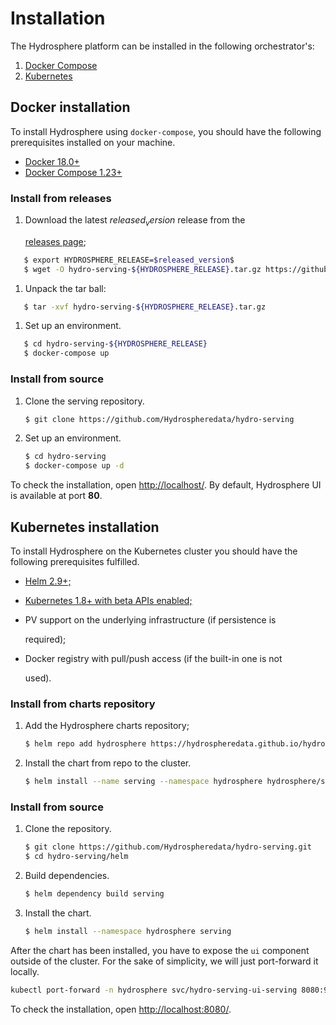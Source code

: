 # Installation

The Hydrosphere platform can be installed in the following orchestrator's:

1. [Docker Compose](./#docker-installation)
2. [Kubernetes](./#kubernetes-installation)

## Docker installation

To install Hydrosphere using `docker-compose`, you should have the following prerequisites installed on your machine.

* [Docker 18.0+](https://docs.docker.com/install/)
* [Docker Compose 1.23+](https://docs.docker.com/compose/install/#install-compose)

### Install from releases

1. Download the latest $released_version$ release from the

   [releases page](https://github.com/Hydrospheredata/hydro-serving/releases);

```bash
   $ export HYDROSPHERE_RELEASE=$released_version$
   $ wget -O hydro-serving-${HYDROSPHERE_RELEASE}.tar.gz https://github.com/Hydrospheredata/hydro-serving/archive/${HYDROSPHERE_RELEASE}.tar.gz
```

1. Unpack the tar ball:

```bash
   $ tar -xvf hydro-serving-${HYDROSPHERE_RELEASE}.tar.gz
```

1. Set up an environment.

```bash
   $ cd hydro-serving-${HYDROSPHERE_RELEASE}
   $ docker-compose up
```

### Install from source

1. Clone the serving repository.

   ```bash
   $ git clone https://github.com/Hydrospheredata/hydro-serving
   ```

2. Set up an environment.

   ```bash
   $ cd hydro-serving
   $ docker-compose up -d
   ```

To check the installation, open [http://localhost/](http://localhost/). By default, Hydrosphere UI is available at port **80**.

## Kubernetes installation

To install Hydrosphere on the Kubernetes cluster you should have the following prerequisites fulfilled.

* [Helm 2.9+;](https://docs.helm.sh/using_helm/#install-helm)
* [Kubernetes 1.8+ with beta APIs enabled;](https://kubernetes.io/docs/setup/)
* PV support on the underlying infrastructure \(if persistence is

  required\);

* Docker registry with pull/push access \(if the built-in one is not

  used\).

### Install from charts repository

1. Add the Hydrosphere charts repository;

   ```bash
   $ helm repo add hydrosphere https://hydrospheredata.github.io/hydro-serving/helm
   ```

2. Install the chart from repo to the cluster.

   ```bash
   $ helm install --name serving --namespace hydrosphere hydrosphere/serving
   ```

### Install from source

1. Clone the repository.

   ```bash
   $ git clone https://github.com/Hydrospheredata/hydro-serving.git
   $ cd hydro-serving/helm
   ```

2. Build dependencies.

   ```bash
   $ helm dependency build serving
   ```

3. Install the chart.

   ```bash
   $ helm install --namespace hydrosphere serving
   ```

After the chart has been installed, you have to expose the `ui` component outside of the cluster. For the sake of simplicity, we will just port-forward it locally.

```bash
kubectl port-forward -n hydrosphere svc/hydro-serving-ui-serving 8080:9090
```

To check the installation, open [http://localhost:8080/](http://localhost:8080/).

